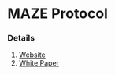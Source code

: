 # MAZE Protocol

### Details

1. [Website](https://maze.finance)
2. [White Paper](https://maze.finance/files/MAZE_WhitePaper.pdf)

